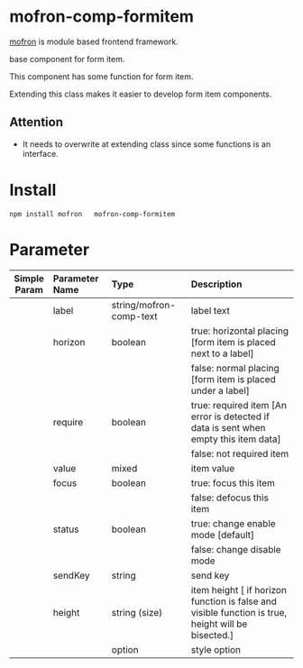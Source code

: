 #   mofron-comp-formitem
[mofron](https://mofron.github.io/mofron/) is module based frontend framework.

 base component for form item.

This component has some function for form item.

Extending this class makes it easier to develop form item components.

## Attention
 - It needs to overwrite at extending class since some functions is an interface.

# Install
```
npm install mofron   mofron-comp-formitem
```

# Parameter

|Simple<br>Param | Parameter Name | Type | Description |
|:--------------:|:---------------|:-----|:------------|
| | label | string/mofron-comp-text | label text |
| | horizon | boolean | true: horizontal placing [form item is placed next to a label] |
| | | | false: normal placing [form item is placed under a label] |
| | require | boolean | true: required item [An error is detected if data is sent when empty this item data] |
| | | | false: not required item |
| | value | mixed | item value |
| | focus | boolean | true: focus this item |
| | | | false: defocus this item |
| | status | boolean | true: change enable mode [default] |
| | | | false: change disable mode |
| | sendKey | string | send key |
| | height | string (size) | item height [ if horizon function is false and visible function is true, height will be bisected.] |
| | | option | style option |

